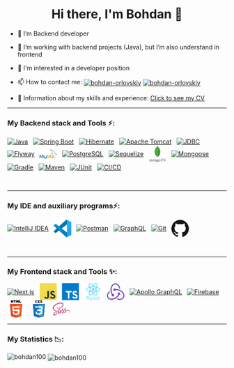 <h1 align="center">Hi there, I'm Bohdan 👋</h1>

- 🌱 I’m Backend developer
- 🔭 I’m working with backend projects (Java), but I’m also understand in frontend 
- 👯 I'm interested in a developer position

- 📫 How to contact me: <a target="_blank" rel="noopener noreferrer" href="https://www.t.me/Bogdan_info"><img align="center" src="https://www.vectorlogo.zone/logos/telegram/telegram-icon.svg" alt="bohdan-orlovskiy" height="30" width="30" /></a>
  <a target="_blank" rel="noopener noreferrer" href="https://www.linkedin.com/in/bohdan-orlovskiy/"><img align="center" src="https://www.vectorlogo.zone/logos/linkedin/linkedin-tile.svg" alt="bohdan-orlovskiy" height="30" width="30" /></a>

- 📄 Information about my skills and experience: <a target="blank" rel="noopener noreferrer" href="https://portfolio-bohdan100.vercel.app/">Сlick to see my CV</a>

---

<h3 align="left">My Backend stack and Tools ⚡:</h3>

<p align="left">
 <!-- Java -->
  <a target="_blank" rel="noopener noreferrer" href="https://docs.oracle.com/en/java/"><img align="center" alt="Java" src="https://www.vectorlogo.zone/logos/java/java-icon.svg" height="40" width="40"/></a>&nbsp;&nbsp;
  <!-- Spring Boot -->
  <a target="_blank" rel="noopener noreferrer" href="https://docs.spring.io/spring-boot/index.html"><img align="center" alt="Spring Boot" src="https://www.vectorlogo.zone/logos/springio/springio-icon.svg" height="40" width="40"/></a>&nbsp;&nbsp;
  <!-- Hibernate -->
  <a target="_blank" rel="noopener noreferrer" href="https://hibernate.org"><img align="center" alt="Hibernate" src="https://www.vectorlogo.zone/logos/hibernate/hibernate-icon.svg" height="40" width="40"/></a>&nbsp;&nbsp;
  <!-- Apache Tomcat, Servlets -->
  <a target="_blank" rel="noopener noreferrer" href="http://tomcat.apache.org/"><img align="center" alt="Apache Tomcat" src="https://www.vectorlogo.zone/logos/apache_tomcat/apache_tomcat-icon.svg" height="40" width="40"/></a>&nbsp;&nbsp;
    <!-- JDBC -->
  <a target="_blank" rel="noopener noreferrer" href="https://docs.oracle.com/javase/8/docs/technotes/guides/jdbc/"><img align="center" alt="JDBC" src="https://www.vectorlogo.zone/logos/java/java-icon.svg" height="40" width="40"/></a>&nbsp;&nbsp;
  <!-- Flyway -->
  <a target="_blank" rel="noopener noreferrer" href="https://flywaydb.org"><img align="center" alt="Flyway" src="https://flywaydb.org/assets/flyway-logo-red-2x.png" height="40" width="40"/></a>&nbsp;&nbsp;
  <!-- MySQL -->
  <a target="_blank" rel="noopener noreferrer" href="https://dev.mysql.com/doc/"><img align="center" alt="MySQL" src="https://raw.githubusercontent.com/devicons/devicon/master/icons/mysql/mysql-original-wordmark.svg" height="40" width="40"/></a>&nbsp;&nbsp;
  <!-- PostgreSQL -->
  <a target="_blank" rel="noopener noreferrer" href="https://www.postgresql.org"><img align="center" alt="PostgreSQL" src="https://www.vectorlogo.zone/logos/postgresql/postgresql-icon.svg" height="40" width="40"/></a>&nbsp;&nbsp;
  <!-- Sequelize -->
  <a target="_blank" rel="noopener noreferrer" href="https://sequelize.org/docs/v6/getting-started/"><img align="center" alt="Sequelize" src="https://www.vectorlogo.zone/logos/sequelizejs/sequelizejs-icon.svg" height="40" width="40"/></a>&nbsp;&nbsp;
  <!-- MongoDB -->
  <a target="_blank" rel="noopener noreferrer" href="https://www.mongodb.com/"><img align="center" alt="MongoDB" src="https://raw.githubusercontent.com/devicons/devicon/master/icons/mongodb/mongodb-original-wordmark.svg" height="40" width="40"/></a>&nbsp;&nbsp;
  <!-- Mongoose -->
  <a target="_blank" rel="noopener noreferrer" href="https://mongoosejs.com/docs/"><img align="center" alt="Mongoose" src="https://mongoosejs.com/docs/images/mongoose5_62x30_transparent.png" height="40" width="40"/></a>&nbsp;&nbsp;
  <!-- Gradle -->
  <a target="_blank" rel="noopener noreferrer" href="https://gradle.org"><img align="center" alt="Gradle" src="https://www.vectorlogo.zone/logos/gradle/gradle-icon.svg" height="40" width="40"/></a>&nbsp;&nbsp;
  <!-- Maven -->
  <a target="_blank" rel="noopener noreferrer" href="https://maven.apache.org"><img align="center" alt="Maven" src="https://www.vectorlogo.zone/logos/apache_maven/apache_maven-icon.svg" height="40" width="40"/></a>&nbsp;&nbsp;
  <!-- JUnit -->
  <a target="_blank" rel="noopener noreferrer" href="https://junit.org/junit5/"><img align="center" alt="JUnit" src="https://www.vectorlogo.zone/logos/junit/junit-icon.svg" height="40" width="40"/></a>&nbsp;&nbsp;
  <!-- CI/CD -->
  <a target="_blank" rel="noopener noreferrer" href="https://www.atlassian.com/continuous-delivery"><img align="center" alt="CI/CD" src="https://www.vectorlogo.zone/logos/jenkins/jenkins-icon.svg" height="40" width="40"/></a>&nbsp;&nbsp;
</p>&nbsp;&nbsp;

---

<h3 align="left">My IDE and auxiliary programs⚡:</h3>
<p align="left">
<!-- IntelliJ IDEA -->
<a target="_blank" rel="noopener noreferrer" href="https://www.jetbrains.com/idea/"><img align="center" alt="IntelliJ IDEA" src="https://www.vectorlogo.zone/logos/jetbrains/jetbrains-icon.svg" height="40" width="40"/></a>&nbsp;&nbsp;
<!-- VS Code -->
<a target="_blank" rel="noopener noreferrer" href="https://code.visualstudio.com/"><img align="center" alt="Visual Studio Code" src="https://raw.githubusercontent.com/github/explore/80688e429a7d4ef2fca1e82350fe8e3517d3494d/topics/visual-studio-code/visual-studio-code.png" height="40" width="40"/></a>&nbsp;&nbsp;
<!-- Postman -->
<a target="_blank" rel="noopener noreferrer" href="https://learning.postman.com/docs/introduction/overview/"><img align="center" alt="Postman" src="https://www.vectorlogo.zone/logos/getpostman/getpostman-icon.svg" height="40" width="40"></a>&nbsp;&nbsp;
<!-- GraphQL -->
<a target="_blank" rel="noopener noreferrer" href="https://graphql.org"><img align="center" alt="GraphQL" src="https://www.vectorlogo.zone/logos/graphql/graphql-icon.svg" height="40" width="40"/></a>&nbsp;&nbsp;
<!-- Git -->
<a target="_blank" rel="noopener noreferrer" href="https://git-scm.com/doc"><img align="center" alt="Git" src="https://www.vectorlogo.zone/logos/git-scm/git-scm-icon.svg" height="40" width="40"/></a>&nbsp;&nbsp;
<!-- GitHub -->
<a target="_blank" rel="noopener noreferrer" href="https://github.com"><img align="center" alt="GitHub" src="https://raw.githubusercontent.com/github/explore/78df643247d429f6cc873026c0622819ad797942/topics/github/github.png" height="40" width="40"/></a>&nbsp;&nbsp;
</p>&nbsp;&nbsp;

---

<h3 align="left">My Frontend stack and Tools ✨:</h3> 

<p align="left">
<a target="_blank" rel="noopener noreferrer" href="https://nextjs.org/docs"><img align="center" alt="Next.js" src="https://encrypted-tbn0.gstatic.com/images?q=tbn:ANd9GcR2quKRX2nRdpil6la8wQNSyyPWo9rJ5PyAuA&usqp=CAU" height="40" width="40"></a>&nbsp;&nbsp; 
<a target="_blank" rel="noopener noreferrer" href="https://developer.mozilla.org/en-US/docs/Web/JavaScript"><img align="center" alt="JavaScript" src="https://raw.githubusercontent.com/devicons/devicon/master/icons/javascript/javascript-original.svg" height="40" width="40"/></a>&nbsp;&nbsp;
<a target="_blank" rel="noopener noreferrer" href="https://www.typescriptlang.org/"><img align="center" alt="TypeScript" src="https://raw.githubusercontent.com/devicons/devicon/master/icons/typescript/typescript-original.svg" height="40" width="40"/></a>&nbsp;&nbsp;
<a target="_blank" rel="noopener noreferrer" href="https://reactjs.org/"><img align="center" alt="React" src="https://raw.githubusercontent.com/devicons/devicon/master/icons/react/react-original-wordmark.svg" height="40" width="40"/></a>&nbsp;&nbsp;
<a target="_blank" rel="noopener noreferrer" href="https://redux.js.org"><img align="center" src="https://raw.githubusercontent.com/devicons/devicon/master/icons/redux/redux-original.svg" alt="Redux" height="40" width="40"/></a>&nbsp;&nbsp;
<a target="_blank" rel="noopener noreferrer" href="https://graphql.org"><img align="center" alt="Apollo GraphQL" src="https://www.vectorlogo.zone/logos/apollographql/apollographql-icon.svg" height="40" width="40"/></a>&nbsp;&nbsp;
<a target="_blank" rel="noopener noreferrer" href="https://firebase.google.com/"><img align="center" alt="Firebase" src="https://www.vectorlogo.zone/logos/firebase/firebase-icon.svg" height="40" width="40"/></a>&nbsp;&nbsp;
<a target="_blank" rel="noopener noreferrer" href="https://developer.mozilla.org/en-US/docs/Web/HTML"><img align="center" alt="HTML5" src="https://raw.githubusercontent.com/github/explore/80688e429a7d4ef2fca1e82350fe8e3517d3494d/topics/html/html.png" height="40" width="40"/></a>&nbsp;&nbsp;
<a target="_blank" rel="noopener noreferrer" href="https://developer.mozilla.org/en-US/docs/Web/CSS"><img align="center" alt="CSS3" src="https://raw.githubusercontent.com/github/explore/80688e429a7d4ef2fca1e82350fe8e3517d3494d/topics/css/css.png" height="40" width="40"/></a>&nbsp;&nbsp;
<a target="_blank" rel="noopener noreferrer" href="https://sass-lang.com/documentation/"><img align="center" alt="Sass" src="https://raw.githubusercontent.com/github/explore/80688e429a7d4ef2fca1e82350fe8e3517d3494d/topics/sass/sass.png" height="40" width="40"/></a>&nbsp;&nbsp;
</p>

---

<h3 align="left">My Statistics 📉:</h3>

<div>
<p><img align="left" src="https://github-readme-stats.vercel.app/api/top-langs?username=bohdan100&show_icons=true&locale=en&layout=compact" alt="bohdan100" /></p>

<p>&nbsp;<img align="center" src="https://github-readme-stats.vercel.app/api?username=bohdan100&show_icons=true&locale=en" alt="bohdan100" /></p>
</div>

<!-- + <a target="_blank" rel="noopener noreferrer" href="https://tailwindcss.com/"><img align="left" alt="Tailwind" width="36px" src="https://www.vectorlogo.zone/logos/tailwindcss/tailwindcss-icon.svg" style="max-width: 100%;"/></a> -->
